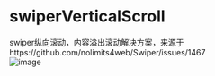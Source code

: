 # swiperVerticalScroll
swiper纵向滚动，内容溢出滚动解决方案，来源于https://github.com/nolimits4web/Swiper/issues/1467
<br>
![image](https://github.com/zhangwen9229/swiperVerticalScroll/blob/master/screenshots/test.gif)
